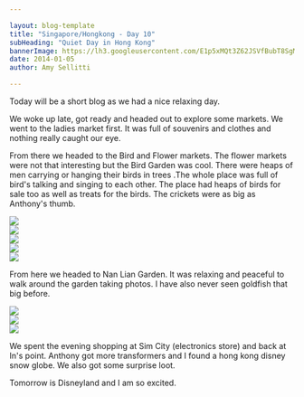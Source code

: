 ```yaml
---

layout: blog-template
title: "Singapore/Hongkong - Day 10"
subHeading: "Quiet Day in Hong Kong"
bannerImage: https://lh3.googleusercontent.com/E1p5xMQt3Z62JSVfBubT8SgMpQY6CpklwOeDFdpAqQaQLITrlusK05U76t6KKBvFCtNpUdpg5wfZZzG06mBT1GkvtUfGE9kZcGUaIqIJqAzqkkEGLBIr_Jpi3TclUye3sdaGaFUM4Q
date: 2014-01-05
author: Amy Sellitti

---
```


Today will be a short blog as we had a nice relaxing day.

We woke up late, got ready and headed out to explore some markets. We went to the ladies market first. It was full of souvenirs and clothes and nothing really caught our eye.

From there we headed to the Bird and Flower markets. The flower markets were not that interesting but the Bird Garden was cool. There were heaps of men carrying or hanging their birds in trees .The whole place was full of bird's talking and singing to each other. The place had heaps of birds for sale too as well as treats for the birds. The crickets were as big as Anthony's thumb.

<div class="center-image"><img src="http://images.travelpod.com/users/amynp/6.1388957512.birds-at-the-bird-garden.jpg" /></div>
<div class="center-image"><img src="http://images.travelpod.com/users/amynp/6.1388957512.bird-out-on-a-walk.jpg" /></div>
<div class="center-image"><img src="http://images.travelpod.com/users/amynp/6.1388957512.birds-being-sold.jpg" /></div>
<div class="center-image"><img src="http://images.travelpod.com/users/amynp/6.1388957512.man-walking-his-parrot.jpg" /></div>
<div class="center-image"><img src="http://images.travelpod.com/users/amynp/6.1388957512.parrot.jpg" /></div>


From here we headed to Nan Lian Garden. It was relaxing and peaceful to walk around the garden taking photos. I have also never seen goldfish that big before.

<div class="center-image"><img src="http://images.travelpod.com/users/amynp/6.1388957512.pagoda-at-nan-lian-garden.jpg" /></div>
<div class="center-image"><img src="http://images.travelpod.com/users/amynp/6.1388957512.anthony-taking-bad-photos-of-me.jpg" /></div>
<div class="center-image"><img src="http://images.travelpod.com/users/amynp/6.1388957512.1-pagoda-at-nan-lian-garden.jpg" /></div>

We spent the evening shopping at Sim City (electronics store) and back at In's point. Anthony got more transformers and I found a hong kong disney snow globe. We also got some surprise loot. 

Tomorrow is Disneyland and I am so excited.

